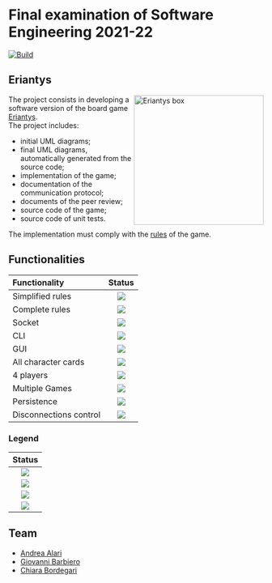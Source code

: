 # Final examination of Software Engineering 2021-22

[![Build](https://github.com/GioBar00/ingsw2022-AM33/actions/workflows/maven.yml/badge.svg?branch=main)](https://github.com/GioBar00/ingsw2022-AM33/actions/workflows/maven.yml)

## Eriantys

<img src="https://www.craniocreations.it/wp-content/uploads/2021/06/Eriantys_scatola3Dombra.png" width="256px" height="256px" alt="Eriantys box" align="right"/>

The project consists in developing a software version of the board
game [Eriantys](https://www.craniocreations.it/prodotto/eriantys/).</br>
The project includes:

- initial UML diagrams;
- final UML diagrams, automatically generated from the source code;
- implementation of the game;
- documentation of the communication protocol;
- documents of the peer review;
- source code of the game;
- source code of unit tests.

The implementation must comply with
the [rules](https://www.craniocreations.it/wp-content/uploads/2021/11/Eriantys_ITA_bassa.pdf) of the game.

## Functionalities

| Functionality          |                                                              Status                                                              |
|:-----------------------|:--------------------------------------------------------------------------------------------------------------------------------:|
| Simplified rules       |    [![](https://img.shields.io/badge/Status-tested-green.svg?style=flat)](https://www.craniocreations.it/prodotto/eriantys/)     |
| Complete rules         |    [![](https://img.shields.io/badge/Status-tested-green.svg?style=flat)](https://www.craniocreations.it/prodotto/eriantys/)     |
| Socket                 |    [![](https://img.shields.io/badge/Status-tested-green.svg?style=flat)](https://www.craniocreations.it/prodotto/eriantys/)     |
| CLI                    |    [![](https://img.shields.io/badge/Status-testing-blue.svg?style=flat)](https://www.craniocreations.it/prodotto/eriantys/)     |
| GUI                    |    [![](https://img.shields.io/badge/Status-testing-blue.svg?style=flat)](https://www.craniocreations.it/prodotto/eriantys/)     |
| All character cards    |    [![](https://img.shields.io/badge/Status-tested-green.svg?style=flat)](https://www.craniocreations.it/prodotto/eriantys/)     |
| 4 players              |    [![](https://img.shields.io/badge/Status-tested-green.svg?style=flat)](https://www.craniocreations.it/prodotto/eriantys/)     |
| Multiple Games         | [![](https://img.shields.io/badge/Status-not_implemented-red.svg?style=flat)](https://www.craniocreations.it/prodotto/eriantys/) |
| Persistence            | [![](https://img.shields.io/badge/Status-not_implemented-red.svg?style=flat)](https://www.craniocreations.it/prodotto/eriantys/) |
| Disconnections control |    [![](https://img.shields.io/badge/Status-testing-blue.svg?style=flat)](https://www.craniocreations.it/prodotto/eriantys/)     |

### Legend

|                                                              Status                                                              |
|:--------------------------------------------------------------------------------------------------------------------------------:|
| [![](https://img.shields.io/badge/Status-not_implemented-red.svg?style=flat)](https://www.craniocreations.it/prodotto/eriantys/) |
| [![](https://img.shields.io/badge/Status-implementing-yellow.svg?style=flat)](https://www.craniocreations.it/prodotto/eriantys/) |
|    [![](https://img.shields.io/badge/Status-testing-blue.svg?style=flat)](https://www.craniocreations.it/prodotto/eriantys/)     |
|    [![](https://img.shields.io/badge/Status-tested-green.svg?style=flat)](https://www.craniocreations.it/prodotto/eriantys/)     |

## Team

- [Andrea Alari](https://github.com/andrea-alari)
- [Giovanni Barbiero](https://github.com/GioBar00)
- [Chiara Bordegari](https://github.com/Chiara-Bordegari)
